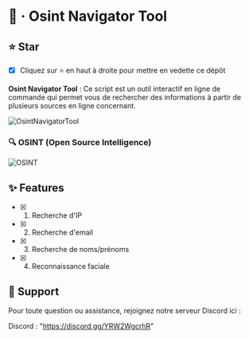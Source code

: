 # 🚀 · Osint Navigator Tool

## **⭐ Star**

- [x] Cliquez sur ⭐ en haut à droite pour mettre en vedette ce dépôt

**Osint Navigator Tool** : Ce script est un outil interactif en ligne de commande qui permet vous de
rechercher des informations à partir de plusieurs sources en ligne concernant.

![OsintNavigatorTool](https://media.discordapp.net/attachments/1263924985626497024/1263941309073326161/image.png?ex=669c1092&is=669abf12&hm=51b6fe9efd7200fc5073c5a5abfbd546b3da55af757e7c07dc2dfde4de7359a8&=&format=webp&quality=lossless)

### **🔍 OSINT (Open Source Intelligence)**

![OSINT](https://media.discordapp.net/attachments/1263924985626497024/1263941541114937344/1dC6yYmAkwVq2UeF8HngSVw.png?ex=669c10ca&is=669abf4a&hm=39a261c1a215a6fdbc79b8e2e37b426a9f675434713ddc5caff39b05fb781080&=&format=webp&quality=lossless&width=550&height=310)

## **✨ Features**

- [x] 1. Recherche d'IP
- [x] 2. Recherche d'email
- [x] 3. Recherche de noms/prénoms
- [x] 4. Reconnaissance faciale

## **:speech_balloon: Support**

Pour toute question ou assistance, rejoignez notre serveur Discord ici :

Discord : "https://discord.gg/YRW2WgcrhR"

